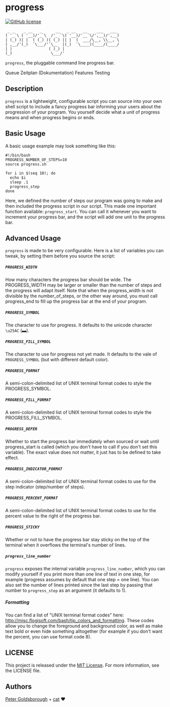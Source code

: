 # progress


[![GitHub license](https://img.shields.io/github/license/mashape/apistatus.svg?style=flat-square)](http://goldsborough.mit-license.org)

```
 _ _    _ __   _      __   _ __   __    ___   ___
( '_`\ ( '__)/'_`\  /'_ `\( '__)/'__`\/',__)/',__)
| (_) )| |  ( (_) )( (_) || |  (  ___/\__, \\__, \
| ,__/'(_)  `\___/'`\__  |(_)  `\____)(____/(____/
| |                ( )_) |
(_)                 \___/'
```

`progress`, the pluggable command line progress bar.

Queue
Zeitplan (Dokumentation)
Features
Testing

## Description

`progress` is a lightweight, configurable script you can source into your own
shell script to include a fancy progress bar informing your users about the
progression of your program. You yourself decide what a unit of progress
means and when progress begins or ends.

## Basic Usage

A basic usage example may look something like this:

```shell
#!/bin/bash
PROGRESS_NUMBER_OF_STEPS=10
source progress.sh

for i in $(seq 10); do
  echo $i
  sleep .1
  progress_step
done
```

Here, we defined the number of steps our program was going to make and then included the progress script in our script. This made one important function available: `progress_start`. You can call it whenever you want to increment your progress bar, and the script will add one unit to the progress bar.

## Advanced Usage

`progress` is made to be very configurable. Here is a list of variables you can tweak, by setting them before you source the script:

##### `PROGRESS_WIDTH`

How many characters the progress bar should be wide. The PROGRESS_WIDTH may be larger or smaller than the number of steps and the progress will adapt itself. Note that when the progress_width is not divisible by the number_of_steps, or the other way around, you must call progress_end to fill up the progress bar at the end of your program.

##### `PROGRESS_SYMBOL`

The character to use for progress. It defaults to the unicode character `\u25AC` (▬).

##### `PROGRESS_FILL_SYMBOL`

The character to use for progress not yet made. It defaults to the vale of `PROGRESS_SYMBOL` (but with different default color).

##### `PROGRESS_FORMAT`

A semi-colon-delimited list of UNIX terminal format codes to style the PROGRESS_SYMBOL.

##### `PROGRESS_FILL_FORMAT`

A semi-colon-delimited list of UNIX terminal format codes to style the PROGRESS_FILL_SYMBOL.

##### `PROGRESS_DEFER`

Whether to start the progress bar immediately when sourced or wait until progress_start is called (which you don't have to call if you don't set this variable). The exact value does not matter, it just has to be defined to take effect.

##### `PROGRESS_INDICATOR_FORMAT`

A semi-colon-delimited list of UNIX terminal format codes to use for the step indicator (step/number of steps).

##### `PROGRESS_PERCENT_FORMAT`

A semi-colon-delimited list of UNIX terminal format codes to use for the percent value to the right of the progress bar.

##### `PROGRESS_STICKY`

Whether or not to have the progress bar stay sticky on the top of the terminal when it overflows the terminal's number of lines.

##### `progress_line_number`

`progress` exposes the internal variable `progress_line_number`, which you can modify yourself if you print more than one line of text in one step, for example (progress assumes by default that one step = one line). You can also set the number of lines printed since the last step by passing that number to `progress_step` as an argument (it defaults to 1).

##### Formatting

You can find a list of "UNIX terminal format codes" here: http://misc.flogisoft.com/bash/tip_colors_and_formatting. These codes allow you to change the foreground and background color, as well as make text bold or even hide something alltogether (for example if you don't want the percent, you can use format code 8).

## LICENSE

This project is released under the [MIT License](http://goldsborough.mit-license.org). For more information, see the LICENSE file.

## Authors

[Peter Goldsborough](http://goldsborough.me) + [cat](https://goo.gl/IpUmJn) :heart:
